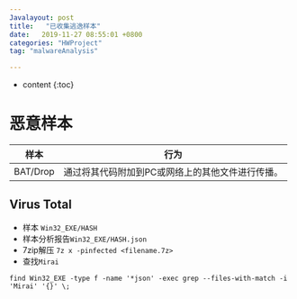```yaml
---
Javalayout: post
title:   "已收集逃逸样本"
date:   2019-11-27 08:55:01 +0800
categories: "HWProject"
tag: "malwareAnalysis"

---
```


* content
{:toc}






# 恶意样本

| 样本     | 行为                                             |
| -------- | ------------------------------------------------ |
| BAT/Drop | 通过将其代码附加到PC或网络上的其他文件进行传播。 |

## Virus Total

* 样本 `Win32_EXE/HASH`
* 样本分析报告`Win32_EXE/HASH.json`
* 7zip解压 `7z x -pinfected <filename.7z>`
* 查找`Mirai`

```shell
find Win32_EXE -type f -name '*json' -exec grep --files-with-match -i 'Mirai' '{}' \;
```

